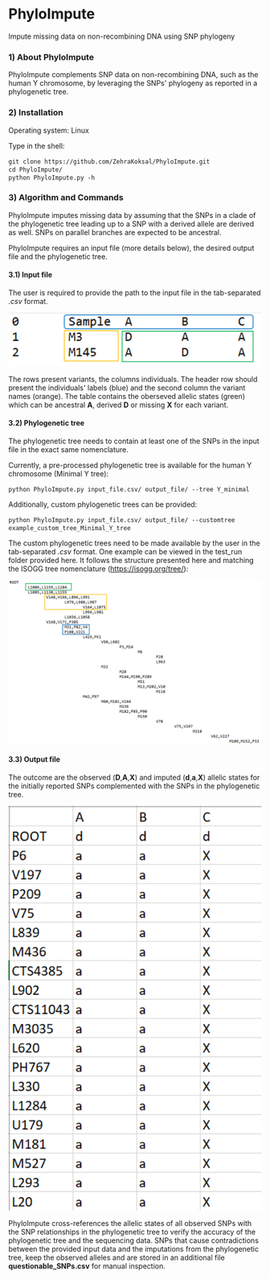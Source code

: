 # PhyloImpute
Impute missing data on non-recombining DNA using SNP phylogeny

### 1) About PhyloImpute
PhyloImpute complements SNP data on non-recombining DNA, such as the human Y chromosome, by leveraging the SNPs' phylogeny as reported in a phylogenetic tree.

### 2) Installation
Operating system: Linux

Type in the shell:
```
git clone https://github.com/ZehraKoksal/PhyloImpute.git
cd PhyloImpute/
python PhyloImpute.py -h
```

### 3) Algorithm and Commands
PhyloImpute imputes missing data by assuming that the SNPs in a clade of the phylogenetic tree leading up to a SNP with a derived allele are derived as well. SNPs on parallel branches are expected to be ancestral.

PhyloImpute requires an input file (more details below), the desired output file and the phylogenetic tree. 

#### 3.1) Input file
The user is required to provide the path to the input file in the tab-separated _.csv_ format. 

<img src="/test_run/images/Input.png" alt="Input file style" width="700"/>

The rows present variants, the columns individuals.
The header row should present the individuals' labels (blue) and the second column the variant names (orange). The table contains the oberseved allelic states (green) which can be ancestral **A**, derived **D**  or missing **X** for each variant.



#### 3.2) Phylogenetic tree
The phylogenetic tree needs to contain at least one of the SNPs in the input file in the exact same nomenclature. 

Currently, a pre-processed phylogenetic tree is available for the human Y chromosome (Minimal Y tree):
```
python PhyloImpute.py input_file.csv/ output_file/ --tree Y_minimal
```

Additionally, custom phylogenetic trees can be provided:
```
python PhyloImpute.py input_file.csv/ output_file/ --customtree example_custom_tree_Minimal_Y_tree
```

The custom phylogenetic trees need to be made available by the user in the tab-separated _.csv_ format. One example can be viewed in the test_run folder provided here. It follows the structure presented here and matching the ISOGG tree nomenclature (https://isogg.org/tree/):

<img src="/test_run/images/Custom_tree.png" alt="Input file style" width="700"/>


#### 3.3) Output file
The outcome are the observed (**D**,**A**,**X**) and imputed (**d**,**a**,**X**) allelic states for the initially reported SNPs complemented with the SNPs in the phylogenetic tree. 

<img src="/test_run/images/Output_partly.png" alt="Input file style" width="700"/>

PhyloImpute cross-references the allelic states of all observed SNPs with the SNP relationships in the phylogenetic tree to verify the accuracy of the phylogenetic tree and the sequencing data. SNPs that cause contradictions between the provided input data and the imputations from the phylogenetic tree, keep the observed alleles and are stored in an additional file **questionable_SNPs.csv** for manual inspection.